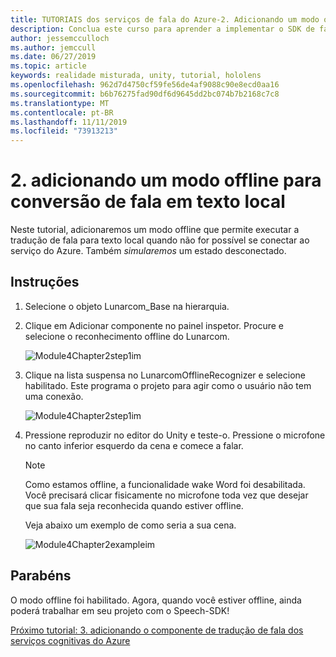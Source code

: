 ```yaml
---
title: TUTORIAIS dos serviços de fala do Azure-2. Adicionando um modo offline para tradução de fala em texto local
description: Conclua este curso para aprender a implementar o SDK de fala do Azure em um aplicativo de realidade misturada.
author: jessemcculloch
ms.author: jemccull
ms.date: 06/27/2019
ms.topic: article
keywords: realidade misturada, unity, tutorial, hololens
ms.openlocfilehash: 962d7d4750cf59fe56de4af9088c90e8ecd0aa16
ms.sourcegitcommit: b6b76275fad90df6d9645dd2bc074b7b2168c7c8
ms.translationtype: MT
ms.contentlocale: pt-BR
ms.lasthandoff: 11/11/2019
ms.locfileid: "73913213"
---
```

# <a name="2-adding-an-offline-mode-for-local-speech-to-text-translation"></a>2. adicionando um modo offline para conversão de fala em texto local

Neste tutorial, adicionaremos um modo offline que permite executar a tradução de fala para texto local quando não for possível se conectar ao serviço do Azure. Também *simularemos* um estado desconectado.

## <a name="instructions"></a>Instruções

1. Selecione o objeto Lunarcom_Base na hierarquia.

2. Clique em Adicionar componente no painel inspetor. Procure e selecione o reconhecimento offline do Lunarcom.

    ![Module4Chapter2step1im](images/module4chapter2step1im.PNG)

3. Clique na lista suspensa no LunarcomOfflineRecognizer e selecione habilitado. Este programa o projeto para agir como o usuário não tem uma conexão.

    ![Module4Chapter2step1im](images/module4chapter2step2im.PNG)

4. Pressione reproduzir no editor do Unity e teste-o. Pressione o microfone no canto inferior esquerdo da cena e comece a falar.

    >[!NOTE]
    >Como estamos offline, a funcionalidade wake Word foi desabilitada. Você precisará clicar fisicamente no microfone toda vez que desejar que sua fala seja reconhecida quando estiver offline.

    Veja abaixo um exemplo de como seria a sua cena.

    ![Module4Chapter2exampleim](images/module4chapter2exampleim.PNG)

## <a name="congratulations"></a>Parabéns

O modo offline foi habilitado. Agora, quando você estiver offline, ainda poderá trabalhar em seu projeto com o Speech-SDK!

[Próximo tutorial: 3. adicionando o componente de tradução de fala dos serviços cognitivas do Azure](mrlearning-speechSDK-ch3.md)
